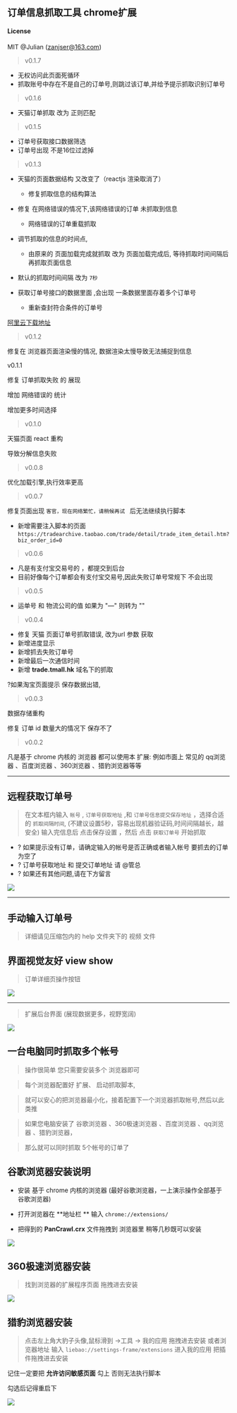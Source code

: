 ## 订单信息抓取工具  chrome扩展

#### License

MIT @Julian (zanjser@163.com)


> v0.1.7 

- 无权访问此页面死循环
 - 抓取账号中存在不是自己的订单号,则跳过该订单,并给予提示抓取识别订单号


>v0.1.6

- 天猫订单抓取 改为 正则匹配


>v0.1.5

 - 订单号获取接口数据筛选
  - 订单号出现 不是16位过滤掉


>v0.1.3

- 天猫的页面数据结构 又改变了（reactjs 渲染取消了）
  - 修复抓取信息的结构算法
  
- 修复 在网络错误的情况下,该网络错误的订单 未抓取到信息
  - 网络错误的订单重载抓取

- 调节抓取的信息的时间点, 
  - 由原来的 页面加载完成就抓取 改为 页面加载完成后, 等待抓取时间间隔后再抓取页面信息
  
- 默认的抓取时间间隔 改为 `7秒`

- 获取订单号接口的数据里面 ,会出现 一条数据里面存着多个订单号
  - 重新查封符合条件的订单号

[阿里云下载地址]()


>v0.1.2

修复在 浏览器页面渲染慢的情况, 数据渲染太慢导致无法捕捉到信息



v0.1.1

修复 订单抓取失败 的 展现

增加 网络错误的 统计

增加更多时间选择


>v0.1.0

天猫页面 react 重构

导致分解信息失败


>v0.0.8

优化加载引擎,执行效率更高


>v0.0.7

修复页面出现 `客官，现在网络繁忙，请稍候再试 ` 后无法继续执行脚本

- 新增需要注入脚本的页面 `https://tradearchive.taobao.com/trade/detail/trade_item_detail.htm?biz_order_id=0`


>v0.0.6

- 凡是有支付宝交易号的 ，都提交到后台
- 目前好像每个订单都会有支付宝交易号,因此失败订单号常规下 不会出现


>v0.0.5

- 运单号 和 物流公司的值 如果为 "—" 则转为 ""



>v0.0.4

- 修复 天猫 页面订单号抓取错误, 改为url 参数 获取
- 新增进度显示
- 新增抓去失败订单号
- 新增最后一次通信时间
- 新增 **trade.tmall.hk** 域名下的抓取


?如果淘宝页面提示 保存数据出错,


>v0.0.3

数据存储重构

修复 订单 id 数量大的情况下 保存不了


>v0.0.2

凡是基于 chrome 内核的 浏览器 都可以使用本 扩展: 例如市面上 常见的  qq浏览器 、百度浏览器 、360浏览器 、猎豹浏览器等等



---

## 远程获取订单号

> 在文本框内输入 `帐号` , `订单号获取地址` ,和 `订单号信息提交保存地址` ，选择合适的 `抓取间隔时间`,
> (不建议设置5秒，容易出现机器验证码,时间间隔越长，越安全)
> 输入完信息后 点击保存设置 ，然后 点击 `获取订单号` 开始抓取

- ? 如果提示没有订单，请确定输入的帐号是否正确或者输入帐号 要抓去的订单为空了
- ? 订单号获取地址 和 提交订单地址 请 @管总
- ? 如果还有其他问题,请在下方留言

![](./help/caozuo.gif)

---

## 手动输入订单号

> 详细请见压缩包内的 help 文件夹下的 视频 文件


## 界面视觉友好 view show


>订单详细页操作按钮

![](./help/po.png)



---



>扩展后台界面 (展现数据更多，视野宽阔)


![](./help/more.png)






## 一台电脑同时抓取多个帐号

> 操作很简单 您只需要安装多个 浏览器即可

> 每个浏览器配置好 扩展、 启动抓取脚本,

> 就可以安心的把浏览器最小化，接着配置下一个浏览器抓取帐号,然后以此类推

> 如果您电脑安装了 谷歌浏览器 、360极速浏览器 、百度浏览器 、qq浏览器 、猎豹浏览器，

> 那么就可以同时抓取 5个帐号的订单了




## 谷歌浏览器安装说明

- 安装 基于 chrome 内核的浏览器 (最好谷歌浏览器，一上演示操作全部基于 谷歌浏览器)

- 打开浏览器在 **地址栏 ** 输入 `chrome://extensions/`

- 把得到的 **PanCrawl.crx** 文件拖拽到 浏览器里 稍等几秒既可以安装


![](./help/PanCrawlHelp.gif)


## 360极速浏览器安装

> 找到浏览器的扩展程序页面 拖拽进去安装

![](./help/360chrome.gif)



## 猎豹浏览器安装

> 点击左上角大豹子头像,鼠标滑到 ->工具 -> 我的应用 拖拽进去安装
> 或者浏览器地址 输入 `liebao://settings-frame/extensions` 进入我的应用 把插件拖拽进去安装

记住一定要把 **允许访问敏感页面** 勾上 否则无法执行脚本 

勾选后记得重启下

![](./help/liebaomin.png)


